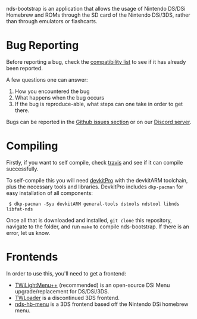 nds-bootstrap is an application that allows the usage of Nintendo DS/DSi Homebrew and ROMs through the SD card of the Nintendo DSi/3DS, rather than through emulators or flashcarts.

# Bug Reporting

Before reporting a bug, check the [compatibility list](https://docs.google.com/spreadsheets/d/1M7MxYQzVhb4604esdvo57a7crSvbGzFIdotLW0bm0Co/edit?usp=sharing) to see if it has already been reported.

A few questions one can answer:
1) How you encountered the bug
2) What happens when the bug occurs
3) If the bug is reproduce-able, what steps can one take in order to get there. 

Bugs can be reported in the [Github issues section](https://github.com/ahezard/nds-bootstrap/issues) or on our [Discord server](https://discordapp.com/invite/7bxTQfZ).

# Compiling

Firstly, if you want to self compile, check [travis](https://travis-ci.org/ahezard/nds-bootstrap) and see if it can compile successfully.

To self-compile this you will need [devkitPro](https://devkitpro.org/) with the devkitARM toolchain, plus the necessary tools and libraries. DevkitPro includes `dkp-pacman` for easy installation of all components:

```
 $ dkp-pacman -Syu devkitARM general-tools dstools ndstool libnds libfat-nds
```

Once all that is downloaded and installed, `git clone` this repository, navigate to the folder, and run `make` to compile nds-bootstrap. If there is an error, let us know.

# Frontends

In order to use this, you'll need to get a frontend:
- [TWiLightMenu++](https://github.com/Robz8/SRLoader) (recommended) is an open-source DSi Menu upgrade/replacement for DS/DSi/3DS.
- [TWLoader](https://github.com/Robz8/TWLoader) is a discontinued 3DS frontend.
- [nds-hb-menu](https://github.com/ahezard/nds-hb-menu) is a 3DS frontend based off the Nintendo DSi homebrew menu.

